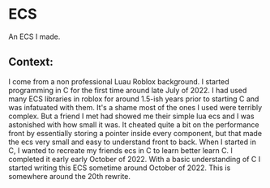 # ECS
An ECS I made.
## Context:
I come from a non professional Luau Roblox background.
I started programming in C for the first time around late July of 2022.
I had used many ECS libraries in roblox for around 1.5-ish years prior to starting C and was infatuated with them. It's a shame most of the ones I used were terribly complex. But a friend I met had showed me their simple lua ecs and I was astonished with how small it was. It cheated quite a bit on the performance front by essentially storing a pointer inside every component, but that made the ecs very small and easy to understand front to back. When I started in C, I wanted to recreate my friends ecs in C to learn better learn C. I completed it early early October of 2022. With a basic understanding of C
I started writing this ECS sometime around October of 2022.
This is somewhere around the 20th rewrite.
